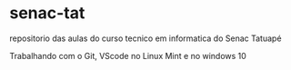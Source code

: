# senac-tat
repositorio das aulas do curso tecnico em informatica do Senac Tatuapé

Trabalhando com o Git, VScode no Linux Mint e no windows 10

